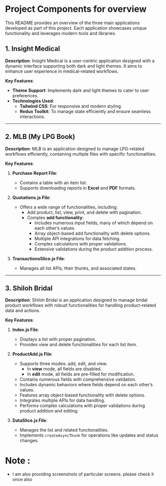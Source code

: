 # Project Components for overview

This README provides an overview of the three main applications developed as part of this project. Each application showcases unique functionality and leverages modern tools and libraries.

## 1. Insight Medical

**Description**: Insight Medical is a user-centric application designed with a dynamic interface supporting both dark and light themes. It aims to enhance user experience in medical-related workflows.

**Key Features**:
- **Theme Support**: Implements dark and light themes to cater to user preferences.
- **Technologies Used**:
  - **Tailwind CSS**: For responsive and modern styling.
  - **Redux Toolkit**: To manage state efficiently and ensure seamless interactions.

---

## 2. MLB (My LPG Book)

**Description**: MLB is an application designed to manage LPG-related workflows efficiently, containing multiple files with specific functionalities.

**Key Features**:

1. **Purchase Report File**:
   - Contains a table with an item list.
   - Supports downloading reports in **Excel** and **PDF** formats.

2. **Quotations.js File**:
   - Offers a wide range of functionalities, including:
     - Add product, list, view, print, and delete with pagination.
     - Complex **add functionality**:
       - Includes numerous input fields, many of which depend on each other’s values.
       - Array object-based add functionality with delete options.
       - Multiple API integrations for data fetching.
       - Complex calculations with proper validations.
       - Extensive validations during the product addition process.

3. **TransactionsSlice.js File**:
   - Manages all list APIs, their thunks, and associated states.

---

## 3. Shiloh Bridal

**Description**: Shiloh Bridal is an application designed to manage bridal product workflows with robust functionalities for handling product-related data and actions.

**Key Features**:

1. **Index.js File**:
   - Displays a list with proper pagination.
   - Provides view and delete functionalities for each list item.

2. **ProductAdd.js File**:
   - Supports three modes: add, edit, and view.
     - In **view** mode, all fields are disabled.
     - In **edit** mode, all fields are pre-filled for modification.
   - Contains numerous fields with comprehensive validation.
   - Includes dynamic behaviors where fields depend on each other’s values.
   - Features array object-based functionality with delete options.
   - Integrates multiple APIs for data handling.
   - Performs complex calculations with proper validations during product addition and editing.

3. **DataSlice.js File**:
   - Manages the list and related functionalities.
   - Implements `createAsyncThunk` for operations like updates and status changes.


# Note :
-  I am also providing screenshots of particular screens. please check it once also 
